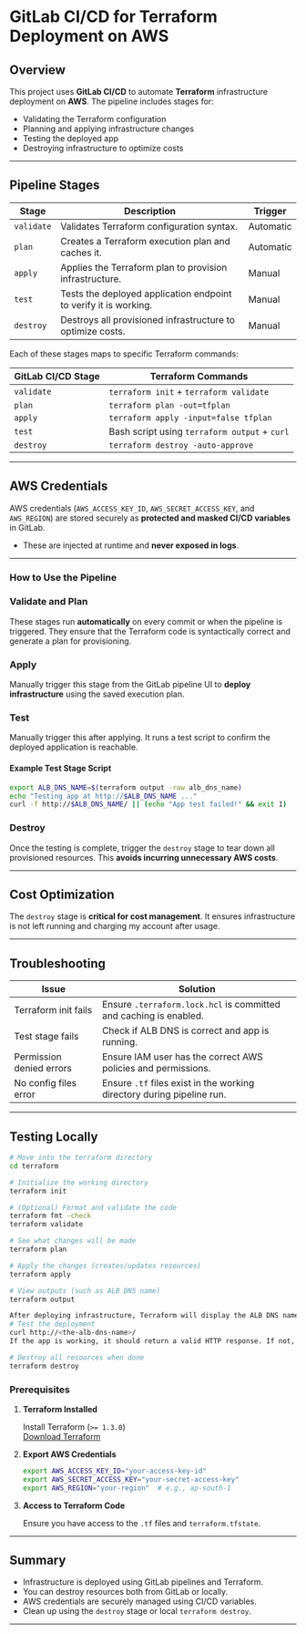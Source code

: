 # GitLab CI/CD for Terraform Deployment on AWS

## Overview

This project uses **GitLab CI/CD** to automate **Terraform** infrastructure deployment on **AWS**. The pipeline includes stages for:

- Validating the Terraform configuration
- Planning and applying infrastructure changes
- Testing the deployed app
- Destroying infrastructure to optimize costs

---

## Pipeline Stages

| Stage     | Description                                                         | Trigger   |
|-----------|---------------------------------------------------------------------|-----------|
| `validate`| Validates Terraform configuration syntax.                           | Automatic |
| `plan`    | Creates a Terraform execution plan and caches it.                   | Automatic |
| `apply`   | Applies the Terraform plan to provision infrastructure.             | Manual    |
| `test`    | Tests the deployed application endpoint to verify it is working.    | Manual    |
| `destroy` | Destroys all provisioned infrastructure to optimize costs.          | Manual    |

Each of these stages maps to specific Terraform commands:

| GitLab CI/CD Stage | Terraform Commands                                   |
|--------------------|------------------------------------------------------|
| `validate`         | `terraform init` + `terraform validate`              |
| `plan`             | `terraform plan -out=tfplan`                         |
| `apply`            | `terraform apply -input=false tfplan`                |
| `test`             | Bash script using `terraform output` + `curl`        |
| `destroy`          | `terraform destroy -auto-approve`                    |

---

## AWS Credentials

AWS credentials (`AWS_ACCESS_KEY_ID`, `AWS_SECRET_ACCESS_KEY`, and `AWS_REGION`) are stored securely as **protected and masked CI/CD variables** in GitLab.

- These are injected at runtime and **never exposed in logs**.

---

### How to Use the Pipeline

### Validate and Plan

These stages run **automatically** on every commit or when the pipeline is triggered. 
They ensure that the Terraform code is syntactically correct and generate a plan for provisioning.

### Apply

Manually trigger this stage from the GitLab pipeline UI to **deploy infrastructure** using the saved execution plan.

### Test

Manually trigger this after applying. It runs a test script to confirm the deployed application is reachable.

#### Example Test Stage Script

```bash
export ALB_DNS_NAME=$(terraform output -raw alb_dns_name)
echo "Testing app at http://$ALB_DNS_NAME ..."
curl -f http://$ALB_DNS_NAME/ || (echo "App test failed!" && exit 1)
```

### Destroy

Once the testing is complete, trigger the `destroy` stage to tear down all provisioned resources. This **avoids incurring unnecessary AWS costs**.

---

## Cost Optimization

The `destroy` stage is **critical for cost management**. It ensures infrastructure is not left running and charging my account after usage. 

---

## Troubleshooting

| Issue                        | Solution                                                                 |
|------------------------------|--------------------------------------------------------------------------|
| Terraform init fails         | Ensure `.terraform.lock.hcl` is committed and caching is enabled.        |
| Test stage fails             | Check if ALB DNS is correct and app is running.                          |
| Permission denied errors     | Ensure IAM user has the correct AWS policies and permissions.            |
| No config files error        | Ensure `.tf` files exist in the working directory during pipeline run.   |

---
## Testing Locally
   ```bash
   # Move into the terraform directory
   cd terraform

   # Initialize the working directory
   terraform init

   # (Optional) Format and validate the code
   terraform fmt -check
   terraform validate

   # See what changes will be made
   terraform plan

   # Apply the changes (creates/updates resources)
   terraform apply

   # View outputs (such as ALB DNS name)
   terraform output
   
   After deploying infrastructure, Terraform will display the ALB DNS name in the output. You can use that DNS name to test the application from your local machine
   # Test the deployment
   curl http://<the-alb-dns-name>/
   If the app is working, it should return a valid HTTP response. If not, you may see an error or timeout — which indicates a misconfigured or offline app

   # Destroy all resources when done
   terraform destroy
```

### Prerequisites

1. **Terraform Installed**

   Install Terraform (`>= 1.3.0`)  
     [Download Terraform](https://www.terraform.io/downloads.html)

2. **Export AWS Credentials**

   ```bash
   export AWS_ACCESS_KEY_ID="your-access-key-id"
   export AWS_SECRET_ACCESS_KEY="your-secret-access-key"
   export AWS_REGION="your-region"  # e.g., ap-south-1
   ```

3. **Access to Terraform Code**

   Ensure you have access to the `.tf` files and `terraform.tfstate`.

---

## Summary

- Infrastructure is deployed using GitLab pipelines and Terraform.
- You can destroy resources both from GitLab or locally.
- AWS credentials are securely managed using CI/CD variables.
- Clean up using the `destroy` stage or local `terraform destroy`.

---
